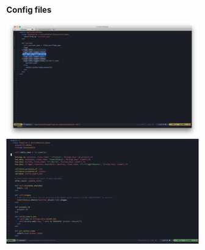 ## Config files

![neovim-gitgutter-autocomplete](imgs/nvimAuto.png)
![neovim-full](imgs/nvimFull.png)
